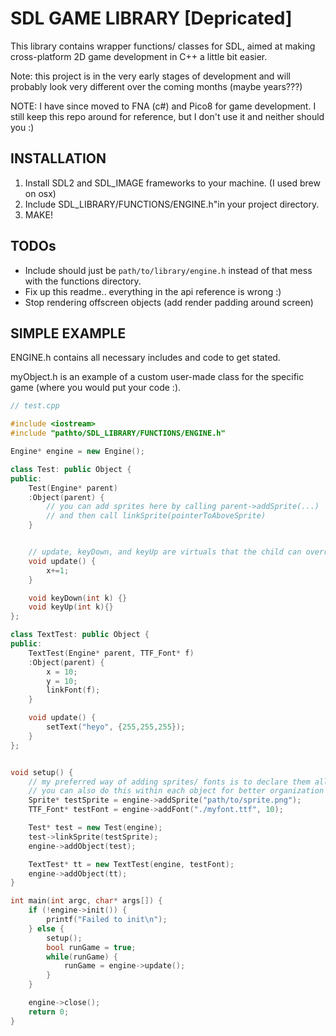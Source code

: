 # SDL GAME LIBRARY [Depricated]

This library contains wrapper functions/ classes for SDL, aimed at making cross-platform 2D game development in C++ a little bit easier.

Note: this project is in the very early stages of development and will probably look very different over the coming months (maybe years???)

NOTE: I have since moved to FNA (c#) and Pico8 for game development. I still keep this repo around for reference, but I don't use it and neither should you :)

## INSTALLATION

1. Install SDL2 and SDL_IMAGE frameworks to your machine. (I used brew on osx)
2. Include SDL_LIBRARY/FUNCTIONS/ENGINE.h"in your project directory.
3. MAKE!

## TODOs

- Include should just be `path/to/library/engine.h` instead of that mess with the functions directory.
- Fix up this readme.. everything in the api reference is wrong :)
- Stop rendering offscreen objects (add render padding around screen)

## SIMPLE EXAMPLE

ENGINE.h contains all necessary includes and code to get stated.

myObject.h is an example of a custom user-made class for the specific game (where you would put your code :).

```c++
// test.cpp

#include <iostream>
#include "pathto/SDL_LIBRARY/FUNCTIONS/ENGINE.h"

Engine* engine = new Engine();

class Test: public Object {
public:
	Test(Engine* parent)
	:Object(parent) {
		// you can add sprites here by calling parent->addSprite(...)
		// and then call linkSprite(pointerToAboveSprite)
	}


	// update, keyDown, and keyUp are virtuals that the child can override
	void update() {
		x+=1;
	}

	void keyDown(int k) {}
	void keyUp(int k){}
};

class TextTest: public Object {
public:
	TextTest(Engine* parent, TTF_Font* f)
	:Object(parent) {
		x = 10;
		y = 10;
		linkFont(f);
	}

	void update() {
		setText("heyo", {255,255,255});
	}
};


void setup() {
	// my preferred way of adding sprites/ fonts is to declare them all in the setup...
	// you can also do this within each object for better organization (see above)
	Sprite* testSprite = engine->addSprite("path/to/sprite.png");
	TTF_Font* testFont = engine->addFont("./myfont.ttf", 10);

	Test* test = new Test(engine);
	test->linkSprite(testSprite);
	engine->addObject(test);

	TextTest* tt = new TextTest(engine, testFont);
	engine->addObject(tt);
}

int main(int argc, char* args[]) {
	if (!engine->init()) {
		printf("Failed to init\n");
	} else {
		setup();
		bool runGame = true;
		while(runGame) {
			runGame = engine->update();
		}
	}

	engine->close();
	return 0;
}
```
